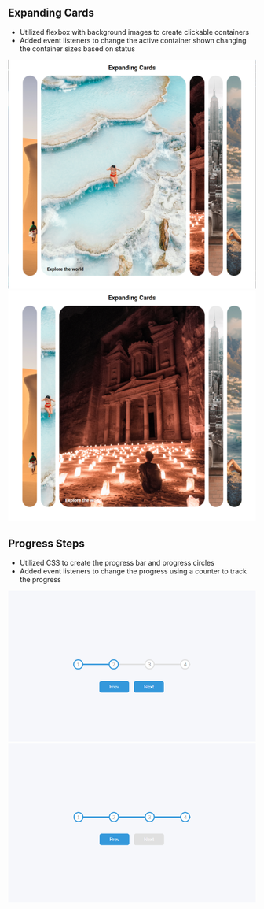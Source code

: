 ## <b>Expanding Cards</b>
- Utilized flexbox with background images to create clickable containers
- Added event listeners to change the active container shown changing the container sizes based on status
<img src="./assests/expanding-cards-1.png">
<img src="./assests/expanding-cards-2.png">

## <b>Progress Steps</b>
- Utilized CSS to create the progress bar and progress circles
- Added event listeners to change the progress using a counter to track the progress
<img src="./assests/progress-steps-2.png">
<img src="./assests/progress-steps-1.png">
